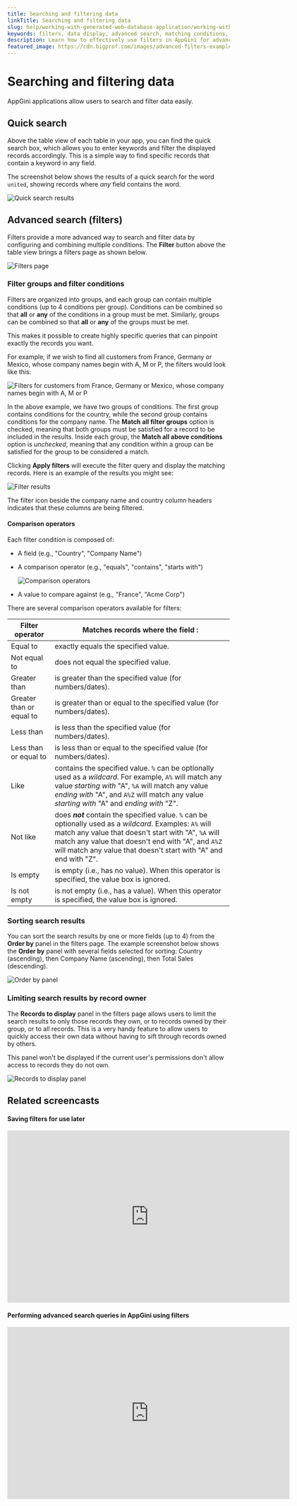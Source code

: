 ```yaml
---
title: Searching and filtering data
linkTitle: Searching and filtering data
slug: help/working-with-generated-web-database-application/working-with-filters
keywords: filters, data display, advanced search, matching conditions, saving filters
description: Learn how to effectively use filters in AppGini for advanced data display and search capabilities.
featured_image: https://cdn.bigprof.com/images/advanced-filters-example-25.13.png
---
```


# Searching and filtering data

AppGini applications allow users to search and filter data easily.

## Quick search

Above the table view of each table in your app, you can find the quick search box, which allows you to enter keywords and filter the displayed records accordingly. This is a simple way to find specific records that contain a keyword in any field.

The screenshot below shows the results of a quick search for the word `united`, showing records where *any* field contains the word.

![Quick search results](https://cdn.bigprof.com/images/quick-search-results-25.13.png "Quick search results")

## Advanced search (filters)

Filters provide a more advanced way to search and filter data by configuring and combining multiple conditions.
The **Filter** button above the table view brings a filters page as shown below.

![Filters page](https://cdn.bigprof.com/images/filters-page-blank-25.13.png "Blank filters page")

### Filter groups and filter conditions

Filters are organized into groups, and each group can contain multiple conditions (up to 4 conditions per group). 
Conditions can be combined so that **all** or **any** of the conditions in a group must be met. Similarly, groups can be combined so that **all** or **any** of the groups must be met.

This makes it possible to create highly specific queries that can pinpoint exactly the records you want.

For example, if we wish to find all customers from France, Germany or
Mexico, whose company names begin with A, M or P, the filters would look
like this:


![Filters for customers from France, Germany or Mexico, whose company names begin with A, M or P](https://cdn.bigprof.com/images/advanced-filters-example-25.13.png "Filters for customers from France, Germany or Mexico, whose company names begin with A, M or P")


In the above example, we have two groups of conditions. The first group contains conditions for the country, while the second group contains conditions for the company name. The **Match all filter groups** option is checked, meaning that both groups must be satisfied for a record to be included in the results. Inside each group, the **Match all above conditions** option is *unchecked*, meaning that any condition within a group can be satisfied for the group to be considered a match.

Clicking **Apply filters** will execute the filter query and display the matching records. Here is an example of the results you might see:

![Filter results](https://cdn.bigprof.com/images/filters-search-results-25.13.png "Filter results")

The filter icon beside the company name and country column headers indicates that these columns are being filtered.

#### Comparison operators

Each filter condition is composed of:

* A field (e.g., "Country", "Company Name")
* A comparison operator (e.g., "equals", "contains", "starts with")

    ![](https://cdn.bigprof.com/appgini-desktop/help/working-with-filters-3.png "Comparison operators")

* A value to compare against (e.g., "France", "Acme Corp")

There are several comparison operators available for filters:

| Filter operator          | Matches records where the field      :           |
|--------------------------|--------------------------------------------------|
| Equal to                 | exactly equals the specified value. |
| Not equal to             | does not equal the specified value. |
| Greater than             | is greater than the specified value (for numbers/dates). |
| Greater than or equal to | is greater than or equal to the specified value (for numbers/dates). |
| Less than                | is less than the specified value (for numbers/dates). |
| Less than or equal to    | is less than or equal to the specified value (for numbers/dates). |
| Like                     | contains the specified value. `%` can be optionally used as a *wildcard*. For example, `A%` will match any value *starting with* "A", `%A` will match any value *ending with* "A", and `A%Z` will match any value *starting with* "A" and *ending with* "Z".
| Not like                 | does ***not*** contain the specified value. `%` can be optionally used as a *wildcard*. Examples: `A%` will match any value that doesn't start with "A", `%A` will match any value that doesn't end with "A", and `A%Z` will match any value that doesn't start with "A" and end with "Z".
| Is empty                 | is empty (i.e., has no value). When this operator is specified, the value box is ignored.
| Is not empty             | is not empty (i.e., has a value). When this operator is specified, the value box is ignored.

### Sorting search results

You can sort the search results by one or more fields (up to 4) from the **Order by** panel in the filters page.
The example screenshot below shows the **Order by** panel with several fields selected for sorting: Country (ascending), then Company Name (ascending), then Total Sales (descending).

![Order by panel](https://cdn.bigprof.com/images/filters-order-by-panel-25.13.png "Order by panel")

### Limiting search results by record owner

The **Records to display** panel in the filters page allows users to limit the search results to only those records they own, or to records owned by their group, or to all records. This is a very handy feature to allow users to quickly access their own data without having to sift through records owned by others.

This panel won't be displayed if the current user's permissions don't allow access to records they do not own.

![Records to display panel](https://cdn.bigprof.com/images/filters-records-to-display-panel-25.13.png "Records to display panel")

## Related screencasts

#### Saving filters for use later

<iframe width="640" height="390" src="https://www.youtube.com/embed/7gMWoVh62wU" frameborder="0" allowfullscreen=""></iframe>

#### Performing advanced search queries in AppGini using filters

<iframe width="640" height="390" src="https://www.youtube.com/embed/BNSFbWXWBJA" frameborder="0" allowfullscreen=""></iframe>



